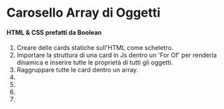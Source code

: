 Carosello Array di Oggetti
===
#### HTML & CSS prefatti da Boolean

1. Creare delle cards statiche sull'HTML come scheletro.
2. Importare la struttura di una card in Js dentro un 'For Of' per renderla dinamica e inserire tutte le proprietà di tutti gli oggetti.
3. Raggruppare tutte le card dentro un array.
4. 
5. 
6. 
7. 